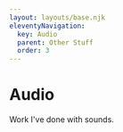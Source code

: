 ```yaml
---
layout: layouts/base.njk
eleventyNavigation:
  key: Audio
  parent: Other Stuff
  order: 3
---
```

# Audio

Work I've done with sounds.

